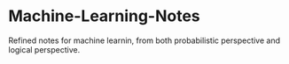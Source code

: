 # Machine-Learning-Notes
Refined notes for machine learnin, from both probabilistic perspective and logical perspective.
